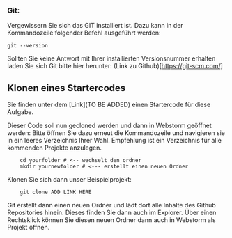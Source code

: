 ### Git: 

Vergewissern Sie sich das GIT installiert ist. Dazu kann in der Kommandozeile folgender Befehl ausgeführt werden:
~~~ shell
git --version
~~~

Sollten Sie keine Antwort mit Ihrer installierten Versionsnummer erhalten laden Sie sich Git bitte hier herunter:
(Link zu Github)[https://git-scm.com/]

## Klonen eines Startercodes

Sie finden unter dem [Link](TO BE ADDED) einen Startercode für diese Aufgabe.

Dieser Code soll nun gecloned werden und dann in Webstorm geöffnet werden:
Bitte öffnen Sie dazu erneut die Kommandozeile und navigieren sie in ein leeres Verzeichnis Ihrer Wahl.
Empfehlung ist ein Verzeichnis für alle kommenden Projekte anzulegen.

~~~ shell
    cd yourfolder # <-- wechselt den ordner
    mkdir yournewfolder # <--- erstellt einen neuen Ordner
~~~

Klonen Sie sich dann unser Beispielprojekt:

~~~ shell
    git clone ADD LINK HERE
~~~

Git erstellt dann einen neuen Ordner und lädt dort alle Inhalte des Github Repositories hinein. Dieses finden Sie dann auch im Explorer.
Über einen Rechtsklick können Sie diesen neuen Ordner dann auch in Webstorm als Projekt öffnen.
